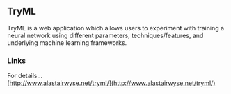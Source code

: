 TryML
-----

TryML is a web application which allows users to experiment with training a neural network using different parameters, techniques/features, and underlying machine learning frameworks.

### Links

For details...<br>
[http://www.alastairwyse.net/tryml/](http://www.alastairwyse.net/tryml/)